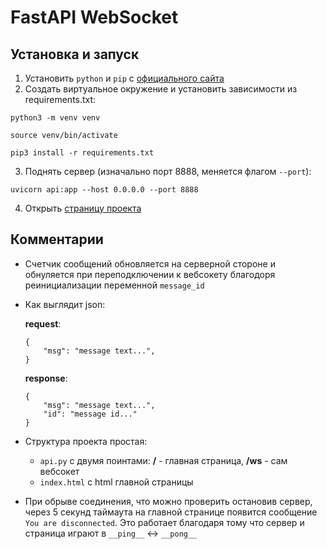 # FastAPI WebSocket

## Установка и запуск
1) Установить `python` и `pip` с <a href="https://www.python.org/">официального сайта</a>  
2) Создать виртуальное окружение и установить зависимости из requirements.txt:
```
python3 -m venv venv

source venv/bin/activate

pip3 install -r requirements.txt
```
3) Поднять сервер (изначально порт 8888, меняется флагом `--port`):
```
uvicorn api:app --host 0.0.0.0 --port 8888
```
4) Открыть <a href="http://localhost:8888/">страницу проекта</a> 

## Комментарии

 - Счетчик сообщений обновляется на серверной стороне и обнуляется при переподключении к вебсокету благодоря реинициализации переменной `message_id`
  - Как выглядит json:

    **request**:
    ```
    {
        "msg": "message text...",
    }
    ```
    **response**:
    ```
    {
        "msg": "message text...",
        "id": "message id..."
    }
    ```
 - Структура проекта простая:
    - `api.py` с двумя поинтами: **/** - главная страница, **/ws** - сам вебсокет
    - `index.html` с html главной страницы 
 - При обрыве соединения, что можно проверить остановив сервер, через 5 секунд таймаута на главной странице появится сообщение `You are disconnected`. Это работает благодаря тому что сервер и страница играют в `__ping__` <-> `__pong__`
